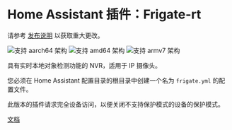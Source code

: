 # Home Assistant 插件：Frigate-rt

请参考 [发布说明](https://github.com/blakeblackshear/frigate/releases) 以获取重大更改。

![支持 aarch64 架构][aarch64-shield] ![支持 amd64 架构][amd64-shield] ![支持 armv7 架构][armv7-shield]

具有实时本地对象检测功能的 NVR，适用于 IP 摄像头。

您必须在 Home Assistant 配置目录的根目录中创建一个名为 `frigate.yml` 的配置文件。

此版本的插件请求完全设备访问，以便关闭不支持保护模式的设备的保护模式。

[文档](https://docs.frigate.video)

[aarch64-shield]: https://img.shields.io/badge/aarch64-yes-green.svg
[amd64-shield]: https://img.shields.io/badge/amd64-yes-green.svg
[armv7-shield]: https://img.shields.io/badge/armv7-yes-green.svg
